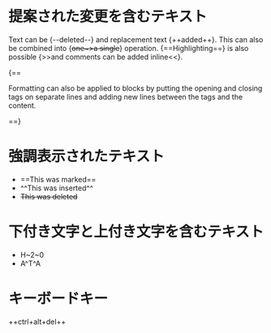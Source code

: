 # 提案された変更を含むテキスト

Text can be {--deleted--} and replacement text {++added++}. This can also be
combined into {~~one~>a single~~} operation. {==Highlighting==} is also
possible {>>and comments can be added inline<<}.

{==

Formatting can also be applied to blocks by putting the opening and closing
tags on separate lines and adding new lines between the tags and the content.

==}



# 強調表示されたテキスト

- ==This was marked==
- ^^This was inserted^^
- ~~This was deleted~~



# 下付き文字と上付き文字を含むテキスト

- H~2~0
- A^T^A


# キーボードキー

++ctrl+alt+del++